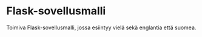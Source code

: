 Flask-sovellusmalli
===================

Toimiva Flask-sovellusmalli, jossa esiintyy
vielä sekä englantia että suomea.



